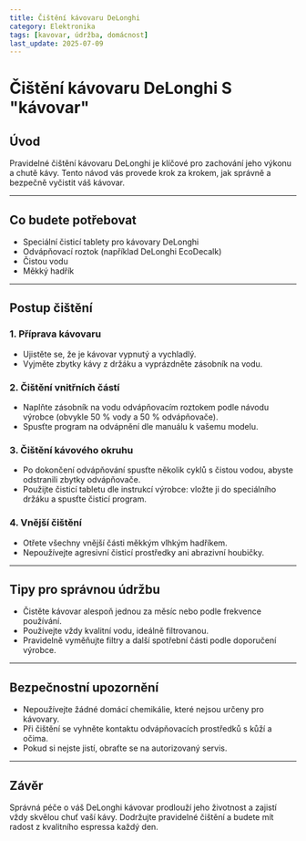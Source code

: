 ```yaml
---
title: Čištění kávovaru DeLonghi
category: Elektronika
tags: [kavovar, údržba, domácnost]
last_update: 2025-07-09
---
```


# Čištění kávovaru DeLonghi S "kávovar"

## Úvod
Pravidelné čištění kávovaru DeLonghi je klíčové pro zachování jeho výkonu a chutě kávy. Tento návod vás provede krok za krokem, jak správně a bezpečně vyčistit váš kávovar.

---

## Co budete potřebovat
- Speciální čisticí tablety pro kávovary DeLonghi  
- Odvápňovací roztok (například DeLonghi EcoDecalk)  
- Čistou vodu  
- Měkký hadřík  

---

## Postup čištění

### 1. Příprava kávovaru  
- Ujistěte se, že je kávovar vypnutý a vychladlý.  
- Vyjměte zbytky kávy z držáku a vyprázdněte zásobník na vodu.  

### 2. Čištění vnitřních částí  
- Naplňte zásobník na vodu odvápňovacím roztokem podle návodu výrobce (obvykle 50 % vody a 50 % odvápňovače).  
- Spusťte program na odvápnění dle manuálu k vašemu modelu.  

### 3. Čištění kávového okruhu  
- Po dokončení odvápňování spusťte několik cyklů s čistou vodou, abyste odstranili zbytky odvápňovače.  
- Použijte čisticí tabletu dle instrukcí výrobce: vložte ji do speciálního držáku a spusťte čisticí program.  

### 4. Vnější čištění  
- Otřete všechny vnější části měkkým vlhkým hadříkem.  
- Nepoužívejte agresivní čisticí prostředky ani abrazivní houbičky.  

---

## Tipy pro správnou údržbu  
- Čistěte kávovar alespoň jednou za měsíc nebo podle frekvence používání.  
- Používejte vždy kvalitní vodu, ideálně filtrovanou.  
- Pravidelně vyměňujte filtry a další spotřební části podle doporučení výrobce.  

---

## Bezpečnostní upozornění  
- Nepoužívejte žádné domácí chemikálie, které nejsou určeny pro kávovary.  
- Při čištění se vyhněte kontaktu odvápňovacích prostředků s kůží a očima.  
- Pokud si nejste jistí, obraťte se na autorizovaný servis.  

---

## Závěr  
Správná péče o váš DeLonghi kávovar prodlouží jeho životnost a zajistí vždy skvělou chuť vaší kávy. Dodržujte pravidelné čištění a budete mít radost z kvalitního espressa každý den.
